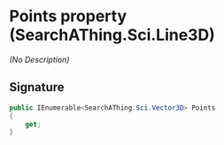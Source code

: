 # Points property (SearchAThing.Sci.Line3D)
_(No Description)_

## Signature
```csharp
public IEnumerable<SearchAThing.Sci.Vector3D> Points
{
    get;
}
```
